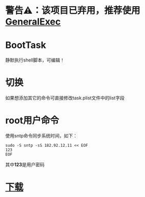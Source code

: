 # 警告⚠️：该项目已弃用，推荐使用[GeneralExec](https://github.com/RANSAA/GeneralExec)

# BootTask
静默执行shell脚本，可编辑！


# 切换
如果想添加其它的命令可直接修改task.plist文件中的list字段

# root用户命令
使用sntp命令同步系统时间，如下：
```
sudo -S sntp -sS 182.92.12.11 << EOF
123
EOF
```
其中**123**是用户密码


# [下载](https://github.com/RANSAA/BootTask/raw/main/BootTask.zip)

